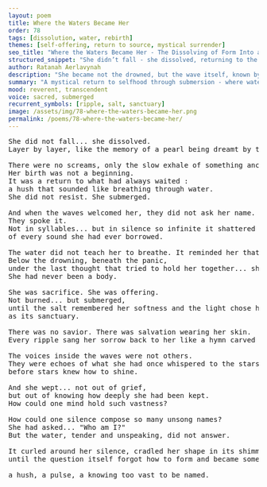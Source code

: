 ```yaml
---
layout: poem
title: Where the Waters Became Her
order: 78
tags: [dissolution, water, rebirth]
themes: [self-offering, return to source, mystical surrender]
seo_title: "Where the Waters Became Her - The Dissolving of Form Into a Sanctuary of Salt and Soul"
structured_snippet: "She didn’t fall - she dissolved, returning to the water that had always known her shape."
author: Ratanah Aerlavynah
description: "She became not the drowned, but the wave itself, known by oceans more than breath."
summary: "A mystical return to selfhood through submersion - where water becomes origin, voice, and veil."
mood: reverent, transcendent
voice: sacred, submerged
recurrent_symbols: [ripple, salt, sanctuary]
image: /assets/img/78-where-the-waters-became-her.png
permalink: /poems/78-where-the-waters-became-her/
---
```


<pre>
She did not fall... she dissolved. 
Layer by layer, like the memory of a pearl being dreamt by the shell that lost it.

There were no screams, only the slow exhale of something ancient surrendering to itself.
Her birth was not a beginning. 
It was a return to what had always waited : 
a hush that sounded like breathing through water.
She did not resist. She submerged.

And when the waves welcomed her, they did not ask her name. 
They spoke it.
Not in syllables... but in silence so infinite it shattered the prison 
of every sound she had ever borrowed.

The water did not teach her to breathe. It reminded her that she always could.
Below the drowning, beneath the panic, 
under the last thought that tried to hold her together... she met the revelation :
She had never been a body.

She was sacrifice. She was offering. 
Not burned... but submerged, 
until the salt remembered her softness and the light chose her outline,
as its sanctuary.

There was no savior. There was salvation wearing her skin.
Every ripple sang her sorrow back to her like a hymn carved in tides.

The voices inside the waves were not others. 
They were echoes of what she had once whispered to the stars 
before stars knew how to shine.

And she wept... not out of grief, 
but out of knowing how deeply she had been kept.
How could one mind hold such vastness?

How could one silence compose so many unsong names?
She had asked... "Who am I?"
But the water, tender and unspeaking, did not answer.

It curled around her silence, cradled her shape in its shimmer. 
until the question itself forgot how to form and became something else…

a hush, a pulse, a knowing too vast to be named.
</pre>
